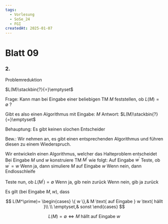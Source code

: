```yaml
---
tags:
  - Vorlesung
  - SoSe_24
  - FGI
createdAt: 2025-01-07
---
```

# Blatt 09
### 2.
Problemreduktion

$L(M)\stackbin{?}{=}\emptyset$

Frage: Kann man bei Eingabe einer beliebigen TM $M$ feststellen, ob $L(M)=\emptyset$ ?

Gibt es also einen Algorithmus mit
Eingabe: $M$
Antwort: $L(M)\stackbin{?}{=}\emptyset$

Behauptung:
Es gibt keinen slochen Entscheider

Bew.:
Wir nehmen an, es gibt einen entsprechenden Algorithmus und führen diesen zu einem Wiederspruch.

Wir entwickeln einen Algorithmus, welcher das Halteproblem entscheidet
Bei Eingabe $M$ und $w$
konstruiere TM $M^\prime$ wie folgt:
	Auf Eingabe $w^\prime$
	Teste, ob $w^\prime=w$
	Wenn ja, dann simuliere $M$ auf Eingabe $w$
	Wenn nein, dann Endlosschleife

Teste nun, ob $L(M^\prime)=\emptyset$
Wenn ja, gib nein zurück
Wenn nein, gib ja zurück

Es gilt (bei Eingabe $M,w$), dass

$$
L(M^\prime)=
\begin{cases}
\{ w \},& M \text{ auf Eingabe } w \text{ hällt }\\ \\
\emptyset,& sonst
\end{cases}
$$




$$
L(M)=\emptyset\iff M \text{ hällt auf Eingabe } w
$$

